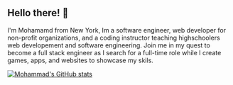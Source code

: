 ## Hello there! 👋

I'm Mohamamd from New York, Im a software engineer, web developer for non-profit organizations, and a coding instructor teaching highschoolers web developement and software engineering. Join me in my quest to become a full stack engineer as  I search for a full-time role while I create games, apps, and websites to showcase my skils. 

[![Mohammad's GitHub stats](https://github-readme-stats.vercel.app/api?username=Ares-93&show_icons=true)](https://github.com/anuraghazra/github-readme-stats)
